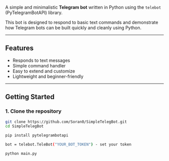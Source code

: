 A simple and minimalistic **Telegram bot** written in Python using the `telebot` (PyTelegramBotAPI) library.

This bot is designed to respond to basic text commands and demonstrate how Telegram bots can be built quickly and cleanly using Python.

---

##  Features

- Responds to text messages
- Simple command handler
- Easy to extend and customize
- Lightweight and beginner-friendly

---

##  Getting Started

### 1. Clone the repository

```bash
git clone https://github.com/Soran0/SimpleTelegBot.git
cd SimpleTelegBot

pip install pytelegrambotapi

bot = telebot.TeleBot("YOUR_BOT_TOKEN") - set your token

python main.py
